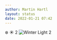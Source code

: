 ```yaml
---
author: Martin Hartl
layout: status
date: 2022-01-21 07:42
---
```

❄️ ☀️ 2
![Winter Light 2](https://share.hartl.co/pictures/2022-01-21.jpg)